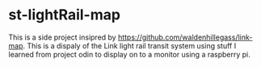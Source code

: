 # st-lightRail-map

This is a side project insipred by https://github.com/waldenhillegass/link-map. This is a dispaly of the Link light rail transit system using stuff I learned from project odin to display on to a monitor using a raspberry pi.
